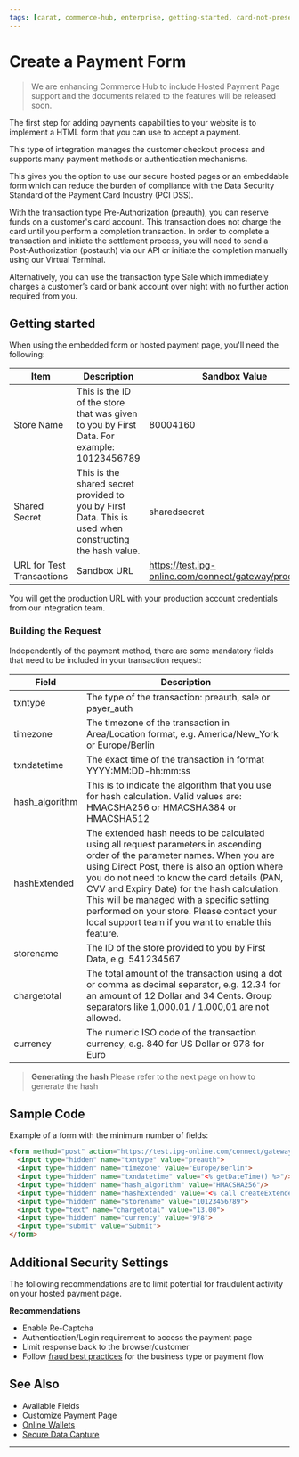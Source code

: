 ```yaml
---
tags: [carat, commerce-hub, enterprise, getting-started, card-not-present, online, hosted-payment-page, secure-payment-form]
---
```


# Create a Payment Form

<!-- theme: danger -->
> We are enhancing Commerce Hub to include Hosted Payment Page support and the documents related to the features will be released soon.

The first step for adding payments capabilities to your website is to implement a HTML form that you can use to accept a payment.

This type of integration manages the customer checkout process and supports many payment methods or authentication mechanisms.

This gives you the option to use our secure hosted pages or an embeddable form which can reduce the burden of compliance with the Data Security Standard of the Payment Card Industry (PCI DSS).

With the transaction type Pre-Authorization (preauth), you can reserve funds on a customer's card account. This transaction does not charge the card until you perform a completion transaction. In order to complete a transaction and initiate the settlement process, you will need to send a Post-Authorization (postauth) via our API or initiate the completion manually using our Virtual Terminal.

Alternatively, you can use the transaction type Sale which immediately charges a customer’s card or bank account over night with no further action required from you.

## Getting started

When using the embedded form or hosted payment page, you'll need the following:

| Item | Description | Sandbox Value |
|----|-------|--------|
| Store Name |	This is the ID of the store that was given to you by First Data. For example: 10123456789 |	80004160 |
| Shared Secret	| This is the shared secret provided to you by First Data. This is used when constructing the hash value.	| sharedsecret |
| URL for Test Transactions |	Sandbox URL |	https://test.ipg-online.com/connect/gateway/processing|

You will get the production URL with your production account credentials from our integration team.

### Building the Request

Independently of the payment method, there are some mandatory fields that need to be included in your transaction request:

| Field |	Description |
| ----- | -------- |
| txntype | The type of the transaction: preauth, sale or payer_auth |
| timezone | 	The timezone of the transaction in Area/Location format, e.g. America/New_York or Europe/Berlin |
| txndatetime | 	The exact time of the transaction in format YYYY:MM:DD-hh:mm:ss |
| hash_algorithm | 	This is to indicate the algorithm that you use for hash calculation. Valid values are: HMACSHA256 or HMACSHA384 or HMACSHA512 |
| hashExtended | 	The extended hash needs to be calculated using all request parameters in ascending order of the parameter names. When you are using Direct Post, there is also an option where you do not need to know the card details (PAN, CVV and Expiry Date) for the hash calculation. This will be managed with a specific setting performed on your store. Please contact your local support team if you want to enable this feature. |
| storename | 	The ID of the store provided to you by First Data, e.g. 541234567 |
| chargetotal | 	The total amount of the transaction using a dot or comma as decimal separator, e.g. 12.34 for an amount of 12 Dollar and 34 Cents. Group separators like 1,000.01 / 1.000,01 are not allowed. |
| currency | 	The numeric ISO code of the transaction currency, e.g. 840 for US Dollar or 978 for Euro |

>**Generating the hash**
>Please refer to the next page on how to generate the hash

## Sample Code

Example of a form with the minimum number of fields:

```html
<form method="post" action="https://test.ipg-online.com/connect/gateway/processing">
  <input type="hidden" name="txntype" value="preauth">
  <input type="hidden" name="timezone" value="Europe/Berlin">
  <input type="hidden" name="txndatetime" value="<% getDateTime() %>"/>
  <input type="hidden" name="hash_algorithm" value="HMACSHA256"/>
  <input type="hidden" name="hashExtended" value="<% call createExtendedHash( "13.00","978" ) %>"/>
  <input type="hidden" name="storename" value="10123456789">
  <input type="text" name="chargetotal" value="13.00">
  <input type="hidden" name="currency" value="978">
  <input type="submit" value="Submit">
</form>

```

## Additional Security Settings

The following recommendations are to limit potential for fraudulent activity on your hosted payment page.

**Recommendations**

- Enable Re-Captcha
- Authentication/Login requirement to access the payment page
- Limit response back to the browser/customer
- Follow [fraud best practices](?path=docs/Resources/Guides/Fraud/Fraud-Settings.md) for the business type or payment flow

## See Also
- Available Fields
- Customize Payment Page
- [Online Wallets](?path=docs/Getting-Started/Getting-Started-Wallets.md)
- [Secure Data Capture](?path=docs/Online-Mobile-Digital/Secure-Data-Capture/Secure-Data-Capture.md)

---
